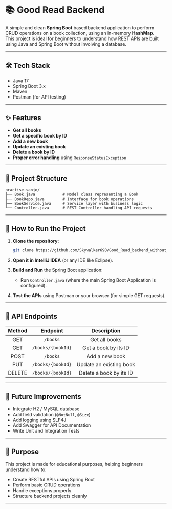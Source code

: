 
# 📚 Good Read Backend

A simple and clean **Spring Boot** based backend application to perform CRUD operations on a book collection, using an in-memory **HashMap**.  
This project is ideal for beginners to understand how REST APIs are built using Java and Spring Boot without involving a database.

---

## 🛠️ Tech Stack

- Java 17
- Spring Boot 3.x
- Maven
- Postman (for API testing)

---

## ✨ Features

- **Get all books**  
- **Get a specific book by ID**
- **Add a new book**
- **Update an existing book**
- **Delete a book by ID**
- **Proper error handling** using `ResponseStatusException`

---

## 📂 Project Structure

```plaintext
practise.sanjo/
├── Book.java            # Model class representing a Book
├── BookRepo.java        # Interface for book operations
├── BookService.java     # Service layer with business logic
└── Controller.java      # REST Controller handling API requests
```

---

## 🚀 How to Run the Project

1. **Clone the repository:**
   ```bash
   git clone https://github.com/Skywalker690/Good_Read_backend_without_database.git
   ```

2. **Open it in IntelliJ IDEA** (or any IDE like Eclipse).

3. **Build and Run** the Spring Boot application:
   - Run `Controller.java` (where the main Spring Boot Application is configured).

4. **Test the APIs** using Postman or your browser (for simple GET requests).

---

## 🧪 API Endpoints

| Method | Endpoint                | Description                     |
|:------:|:------------------------:|:-------------------------------:|
| GET    | `/books`                  | Get all books                   |
| GET    | `/books/{bookId}`          | Get a book by its ID             |
| POST   | `/books`                  | Add a new book                  |
| PUT    | `/books/{bookId}`          | Update an existing book         |
| DELETE | `/books/{bookId}`          | Delete a book by its ID          |

---

## 📅 Future Improvements

- Integrate H2 / MySQL database
- Add field validation (`@NotNull`, `@Size`)
- Add logging using SLF4J
- Add Swagger for API Documentation
- Write Unit and Integration Tests

---

## 🌟 Purpose

This project is made for educational purposes, helping beginners understand how to:
- Create RESTful APIs using Spring Boot
- Perform basic CRUD operations
- Handle exceptions properly
- Structure backend projects cleanly

---
